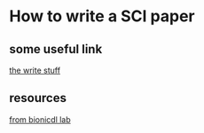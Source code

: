 # How to write a SCI paper

## some useful link

[the write stuff](https://ancorasir.com/?p=2140)


## resources

[from bionicdl lab](https://ancorasir.com/?page_id=458)




